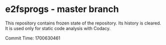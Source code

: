 # e2fsprogs - master branch

This repository contains frozen state of the repository.
Its history is cleared. It is used only for static code
analysis with Codacy.

Commit Time: 1700630461
